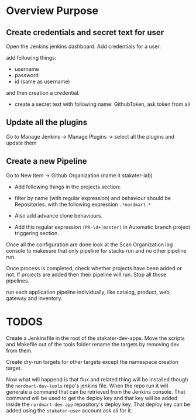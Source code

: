 
# Overview Purpose


##  Create credentials and secret text for user
Open the Jenkins jenkins dashboard. Add credentials for a user.

add following things:
- username
- password
- id (same as username)

and then creation a credential.


* create a secret text with following name: GithubToken, ask token from ali



## Update all the plugins

Go to Manage Jenkins -> Manage Plugins -> select all the plugins and update them


## Create a new Pipeline

Go to New Item -> Github Organization (name it stakater-lab)

* Add following things in the projects section:
-  filter by name (with regular expression) and behaviour should be Repositories.
with the following expression `.*nordmart.*`

* Also add advance clone behaviours.

* Add this regular expression `(PR-\d+|master)` in Automatic branch project triggering section.

Once all the configuration are done look at the Scan Organization log console to makesure that only pipeline for stacks run and no other pipeline run. 

Once process is completed, check whether projects have been added or not. If projects are added then their pipeline will run. Stop all those pipelines.

run each application pipeline individually, like catalog, product, web, gateway and inventory.


# TODOS
Create a Jenkinsfile in the root of the stakater-dev-apps. Move the scripts and Makefile out of the tools folder rename the targets by removing dev from them.

Create dry-run targets for other targets except the namespace creation target.

Now what will happend is that flux and related thing will be installed though the `nordmart-dev-tools` repo's jenkins file. When the repo run it will generate a command that can be retrieved from the Jenkins console. That command will be used to get the deploy key and that key will be added inside the `nordmart-dev-app` repository's deploy key. That deploy key can be added using the `stakater-user` account ask ali for it.
